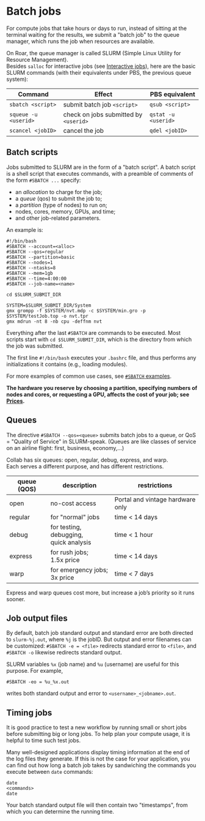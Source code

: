 # Batch jobs

For compute jobs that take hours or days to run,
instead of sitting at the terminal waiting for the results,
we submit a "batch job" to the queue manager,
which runs the job when resources are available.

On Roar, the queue manager is called SLURM 
(Simple Linux Utility for Resource Management).  
Besides `salloc` for interactive jobs (see [Interactive jobs](07_InteractiveJobs.md)),
here are the basic SLURM commands
(with their equivalents under PBS, the previous queue system):

| Command | Effect| PBS equivalent |
| ---- | ---- | ---- |
|`sbatch <script>` | submit batch job `<script>` | `qsub <script>` |
| `squeue -u <userid>` | check on jobs submitted by `<userid>` | `qstat -u <userid>` |
| `scancel <jobID>` | cancel the job | `qdel <jobID>` |

## Batch scripts

Jobs submitted to SLURM are in the form of a "batch script".
A batch script is a shell script that executes commands,
with a preamble of comments of the form `#SBATCH ...` specify:

- an *allocation* to charge for the job;
- a *queue* (qos) to submit the job to;
- a *partition* (type of nodes) to run on;
- nodes, cores, memory, GPUs, and time;
- and other job-related parameters.

An example is:

```
#!/bin/bash
#SBATCH --account=<alloc>
#SBATCH --qos=regular
#SBATCH --partition=basic
#SBATCH --nodes=1
#SBATCH --ntasks=8
#SBATCH --mem=1gb
#SBATCH --time=4:00:00
#SBATCH --job-name=<name>

cd $SLURM_SUBMIT_DIR

SYSTEM=$SLURM_SUBMIT_DIR/System
gmx grompp -f $SYSTEM/nvt.mdp -c $SYSTEM/min.gro -p $SYSTEM/testJob.top -o nvt.tpr 
gmx mdrun -nt 8 -nb cpu -deffnm nvt
```

Everything after the last `#SBATCH` are commands to be executed.
Most scripts start with `cd $SLURM_SUBMIT_DIR`,
which is the directory from which the job was submitted.

The first line `#!/bin/bash` executes your `.bashrc` file,
and thus performs any initializations it contains
(e.g., loading modules).

For more examples of common use cases,
see [`#SBATCH` examples](08p5_PBStoSLURM.md).

**The hardware you reserve by choosing a partition,
specifying numbers of nodes and cores, or requesting a GPU,
affects the cost of your job; see [Prices](04_Allocations.md/#prices).**

## Queues[](#queues)

The directive `#SBATCH --qos=<queue>` submits batch jobs to a queue, 
or QoS = "Quality of Service" in SLURM-speak.
(Queues are like classes of service on an airline flight:
first, business, economy,...)

Collab has six queues:  open, regular, debug, express, and warp.  
Each serves a different purpose, and has different restrictions.

| queue (QOS) | description | restrictions |
| ---- | ---- | ---- |
| open | no-cost access | Portal and vintage hardware only |
| regular | for "normal" jobs | time < 14 days |
| debug	| for testing, debugging, <br> quick analysis | time < 1 hour |
| express | for rush jobs; <br> 1.5x price | time < 14 days |
| warp | for emergency jobs; <br> 3x price | time < 7 days |

Express and warp queues cost more,
but increase a job’s priority so it runs sooner.

## Job output files

By default, batch job standard output and standard error
are both directed to `slurm-%j.out`, where `%j` is the jobID.
But output and error filenames can be customized:
`#SBATCH -e = <file>` redirects standard error to `<file>`,
and ` #SBATCH -o` likewise redirects standard output.

SLURM variables `%x` (job name) and `%u` (username)
are useful for this purpose.  For example,
```
#SBATCH -eo = %u_%x.out
```
writes both standard output and error to `<username>_<jobname>.out`.

## Timing jobs[](#timing-jobs)

It is good practice to test a new workflow
by running small or short jobs before submitting big or long jobs.
To help plan your compute usage, 
it is helpful to time such test jobs.

Many well-designed applications display timing information
at the end of the log files they generate.
If this is not the case for your application,
you can find out how long a batch job takes
by sandwiching the commands you execute
between `date` commands:
```
date
<commands>
date
```
Your batch standard output file will then contain two "timestamps",
from which you can determine the running time.
